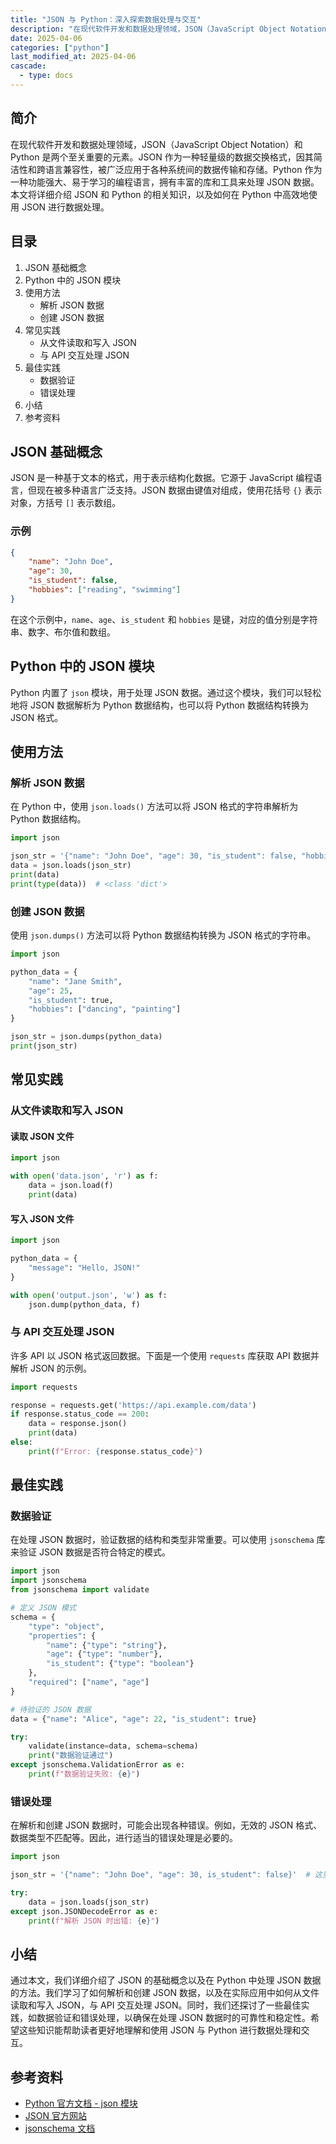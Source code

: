 ```yaml
---
title: "JSON 与 Python：深入探索数据处理与交互"
description: "在现代软件开发和数据处理领域，JSON（JavaScript Object Notation）和 Python 是两个至关重要的元素。JSON 作为一种轻量级的数据交换格式，因其简洁性和跨语言兼容性，被广泛应用于各种系统间的数据传输和存储。Python 作为一种功能强大、易于学习的编程语言，拥有丰富的库和工具来处理 JSON 数据。本文将详细介绍 JSON 和 Python 的相关知识，以及如何在 Python 中高效地使用 JSON 进行数据处理。"
date: 2025-04-06
categories: ["python"]
last_modified_at: 2025-04-06
cascade:
  - type: docs
---
```



## 简介
在现代软件开发和数据处理领域，JSON（JavaScript Object Notation）和 Python 是两个至关重要的元素。JSON 作为一种轻量级的数据交换格式，因其简洁性和跨语言兼容性，被广泛应用于各种系统间的数据传输和存储。Python 作为一种功能强大、易于学习的编程语言，拥有丰富的库和工具来处理 JSON 数据。本文将详细介绍 JSON 和 Python 的相关知识，以及如何在 Python 中高效地使用 JSON 进行数据处理。

<!-- more -->
## 目录
1. JSON 基础概念
2. Python 中的 JSON 模块
3. 使用方法
    - 解析 JSON 数据
    - 创建 JSON 数据
4. 常见实践
    - 从文件读取和写入 JSON
    - 与 API 交互处理 JSON
5. 最佳实践
    - 数据验证
    - 错误处理
6. 小结
7. 参考资料

## JSON 基础概念
JSON 是一种基于文本的格式，用于表示结构化数据。它源于 JavaScript 编程语言，但现在被多种语言广泛支持。JSON 数据由键值对组成，使用花括号 `{}` 表示对象，方括号 `[]` 表示数组。

### 示例
```json
{
    "name": "John Doe",
    "age": 30,
    "is_student": false,
    "hobbies": ["reading", "swimming"]
}
```
在这个示例中，`name`、`age`、`is_student` 和 `hobbies` 是键，对应的值分别是字符串、数字、布尔值和数组。

## Python 中的 JSON 模块
Python 内置了 `json` 模块，用于处理 JSON 数据。通过这个模块，我们可以轻松地将 JSON 数据解析为 Python 数据结构，也可以将 Python 数据结构转换为 JSON 格式。

## 使用方法
### 解析 JSON 数据
在 Python 中，使用 `json.loads()` 方法可以将 JSON 格式的字符串解析为 Python 数据结构。

```python
import json

json_str = '{"name": "John Doe", "age": 30, "is_student": false, "hobbies": ["reading", "swimming"]}'
data = json.loads(json_str)
print(data)
print(type(data))  # <class 'dict'>
```
### 创建 JSON 数据
使用 `json.dumps()` 方法可以将 Python 数据结构转换为 JSON 格式的字符串。

```python
import json

python_data = {
    "name": "Jane Smith",
    "age": 25,
    "is_student": true,
    "hobbies": ["dancing", "painting"]
}

json_str = json.dumps(python_data)
print(json_str)
```

## 常见实践
### 从文件读取和写入 JSON
#### 读取 JSON 文件
```python
import json

with open('data.json', 'r') as f:
    data = json.load(f)
    print(data)
```
#### 写入 JSON 文件
```python
import json

python_data = {
    "message": "Hello, JSON!"
}

with open('output.json', 'w') as f:
    json.dump(python_data, f)
```

### 与 API 交互处理 JSON
许多 API 以 JSON 格式返回数据。下面是一个使用 `requests` 库获取 API 数据并解析 JSON 的示例。

```python
import requests

response = requests.get('https://api.example.com/data')
if response.status_code == 200:
    data = response.json()
    print(data)
else:
    print(f"Error: {response.status_code}")
```

## 最佳实践
### 数据验证
在处理 JSON 数据时，验证数据的结构和类型非常重要。可以使用 `jsonschema` 库来验证 JSON 数据是否符合特定的模式。

```python
import json
import jsonschema
from jsonschema import validate

# 定义 JSON 模式
schema = {
    "type": "object",
    "properties": {
        "name": {"type": "string"},
        "age": {"type": "number"},
        "is_student": {"type": "boolean"}
    },
    "required": ["name", "age"]
}

# 待验证的 JSON 数据
data = {"name": "Alice", "age": 22, "is_student": true}

try:
    validate(instance=data, schema=schema)
    print("数据验证通过")
except jsonschema.ValidationError as e:
    print(f"数据验证失败: {e}")
```

### 错误处理
在解析和创建 JSON 数据时，可能会出现各种错误。例如，无效的 JSON 格式、数据类型不匹配等。因此，进行适当的错误处理是必要的。

```python
import json

json_str = '{"name": "John Doe", "age": 30, is_student": false}'  # 这里 is_student 没有引号，是无效的 JSON

try:
    data = json.loads(json_str)
except json.JSONDecodeError as e:
    print(f"解析 JSON 时出错: {e}")
```

## 小结
通过本文，我们详细介绍了 JSON 的基础概念以及在 Python 中处理 JSON 数据的方法。我们学习了如何解析和创建 JSON 数据，以及在实际应用中如何从文件读取和写入 JSON，与 API 交互处理 JSON。同时，我们还探讨了一些最佳实践，如数据验证和错误处理，以确保在处理 JSON 数据时的可靠性和稳定性。希望这些知识能帮助读者更好地理解和使用 JSON 与 Python 进行数据处理和交互。

## 参考资料
- [Python 官方文档 - json 模块](https://docs.python.org/3/library/json.html)
- [JSON 官方网站](https://www.json.org/json-zh.html)
- [jsonschema 文档](https://python-jsonschema.readthedocs.io/en/stable/)